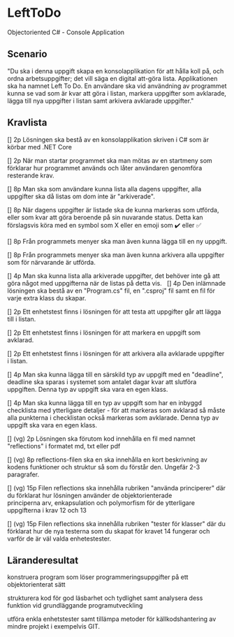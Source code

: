 # LeftToDo
Objectoriented C# - Console Application

## Scenario
"Du ska i denna uppgift skapa en konsolapplikation för att hålla koll på, och ordna arbetsuppgifter; det vill säga en digital att-göra lista. Applikationen ska ha namnet Left To Do. En användare ska vid användning av programmet kunna se vad som är kvar att göra i listan, markera uppgifter som avklarade, lägga till nya uppgifter i listan samt arkivera avklarade uppgifter."

## Kravlista

[] 2p 	Lösningen ska bestå av en konsolapplikation skriven i C# som är körbar med .NET Core 

[] 2p 	När man startar programmet ska man mötas av en startmeny som förklarar hur programmet används och låter användaren genomföra resterande krav.

[] 8p 	Man ska som användare kunna lista alla dagens uppgifter, alla uppgifter ska då listas om dom inte är "arkiverade".

[] 8p 	När dagens uppgifter är listade ska de kunna markeras som utförda, eller som kvar att göra beroende på sin nuvarande status. Detta kan förslagsvis köra med en symbol som X eller en emoji som ✔️ eller ✅ 

[] 8p Från programmets menyer ska man även kunna lägga till en ny uppgift.

[] 8p Från programmets menyer ska man även kunna arkivera alla uppgifter som för närvarande är utförda.

[] 4p Man ska kunna lista alla arkiverade uppgifter, det behöver inte gå att göra något med uppgifterna när de listas på detta vis.
  				 
[] 4p Den inlämnade lösningen ska bestå av en "Program.cs" fil, en ".csproj" fil samt en fil för varje extra klass du skapar.
				
[] 2p Ett enhetstest finns i lösningen för att testa att uppgifter går att lägga till i listan.

[] 2p 	Ett enhetstest finns i lösningen för att markera en uppgift som avklarad.

[] 2p Ett enhetstest finns i lösningen för att arkivera alla avklarade uppgifter i listan.
				
[] 4p Man ska kunna lägga till en särskild typ av uppgift med en "deadline", deadline ska sparas i systemet som antalet dagar kvar att slutföra uppgiften. Denna typ av uppgift ska vara en egen klass.

[] 4p Man ska kunna lägga till en typ av uppgift som har en inbyggd checklista med ytterligare detaljer - för att markeras som avklarad så måste alla punkterna i checklistan också markeras som avklarade. Denna typ av uppgift ska vara en egen klass. 
				
[] (vg) 	2p 	Lösningen ska förutom kod innehålla en fil med namnet "reflections" i formatet md, txt eller pdf

[] (vg) 8p reflections-filen ska en ska innehålla en kort beskrivning av kodens funktioner och struktur så som du förstår den. Ungefär 2-3 paragrafer.

[] (vg) 	15p Filen reflections ska innehålla rubriken "använda principerer" där du förklarat hur lösningen använder de objektorienterade 
principerna arv, enkapsulation och polymorfism för de ytterligare uppgifterna i krav 12 och 13

[] (vg) 	15p Filen reflections ska innehålla rubriken "tester för klasser" där du förklarat hur de nya testerna som du skapat för kravet 14 fungerar och varför de är väl valda enhetestester.

## Läranderesultat
konstruera program som löser programmeringsuppgifter på ett objektorienterat sätt

strukturera kod för god läsbarhet och tydlighet samt analysera dess funktion vid grundläggande programutveckling

utföra enkla enhetstester samt tillämpa metoder för källkodshantering av mindre projekt i exempelvis GIT.
